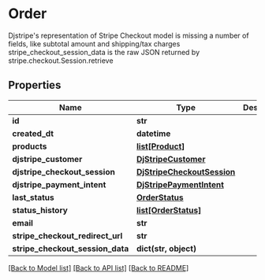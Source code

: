 # Order

Djstripe's representation of Stripe Checkout model is missing a number of fields, like subtotal amount and shipping/tax charges  stripe_checkout_session_data is the raw JSON returned by stripe.checkout.Session.retrieve

## Properties
Name | Type | Description | Notes
------------ | ------------- | ------------- | -------------
**id** | **str** |  | [readonly] 
**created_dt** | **datetime** |  | [readonly] 
**products** | [**list[Product]**](Product.md) |  | [readonly] 
**djstripe_customer** | [**DjStripeCustomer**](DjStripeCustomer.md) |  | [readonly] 
**djstripe_checkout_session** | [**DjStripeCheckoutSession**](DjStripeCheckoutSession.md) |  | [readonly] 
**djstripe_payment_intent** | [**DjStripePaymentIntent**](DjStripePaymentIntent.md) |  | [readonly] 
**last_status** | [**OrderStatus**](OrderStatus.md) |  | 
**status_history** | [**list[OrderStatus]**](OrderStatus.md) |  | 
**email** | **str** |  | 
**stripe_checkout_redirect_url** | **str** |  | [readonly] 
**stripe_checkout_session_data** | **dict(str, object)** |  | [readonly] 

[[Back to Model list]](../README.md#documentation-for-models) [[Back to API list]](../README.md#documentation-for-api-endpoints) [[Back to README]](../README.md)



